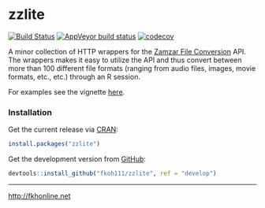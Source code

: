 # zzlite  


[![Build Status](https://travis-ci.com/fkoh111/zzlite.svg?branch=develop)](https://travis-ci.com/fkoh111/zzlite)
[![AppVeyor build status](https://ci.appveyor.com/api/projects/status/github/fkoh111/zzlite?svg=true)](https://ci.appveyor.com/project/fkoh111/zzlite)
[![codecov](https://codecov.io/gh/fkoh111/zzlite/branch/develop/graph/badge.svg)](https://codecov.io/gh/fkoh111/zzlite)


A minor collection of HTTP wrappers for the [Zamzar File Conversion](https://www.zamzar.com/) API.  
The wrappers makes it easy to utilize the API and thus convert between more than 100 different file formats (ranging from audio files, images, movie formats, etc., etc.) through an R session.  

For examples see the vignette [here](https://cran.r-project.org/web/packages/zzlite/vignettes/A-primer-on-zzlite.html).  

### Installation

Get the current release via [CRAN](https://cran.r-project.org/package=zzlite): 
```r
install.packages("zzlite")
```  
Get the development version from [GitHub](https://github.com/fkoh111/zzlite):
```r
devtools::install_github("fkoh111/zzlite", ref = "develop")
```  


---

http://fkhonline.net
